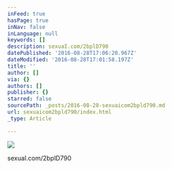 ```yaml
---
inFeed: true
hasPage: true
inNav: false
inLanguage: null
keywords: []
description: sexuaI.com/2bplD790
datePublished: '2016-08-28T17:06:20.967Z'
dateModified: '2016-08-28T17:01:58.197Z'
title: ''
author: []
via: {}
authors: []
publisher: {}
starred: false
sourcePath: _posts/2016-08-28-sexuaicom2bpld790.md
url: sexuaicom2bpld790/index.html
_type: Article

---
```

![](https://the-grid-user-content.s3-us-west-2.amazonaws.com/002b4c21-3398-4058-9e5e-e3777fe3b32a.jpg)

sexuaI.com/2bplD790